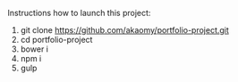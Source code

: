 Instructions how to launch this project:

1. git clone https://github.com/akaomy/portfolio-project.git
2. cd portfolio-project
3. bower i
4. npm i
5. gulp

